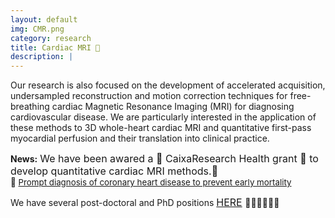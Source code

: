 ```yaml
---
layout: default
img: CMR.png
category: research
title: Cardiac MRI 🧲
description: |
---
```

  Our research is also focused on the development of accelerated acquisition, undersampled reconstruction and motion correction techniques for free-breathing cardiac Magnetic Resonance Imaging (MRI) for diagnosing cardiovascular disease. We are particularly interested in the application of these methods to 3D whole-heart cardiac MRI and quantitative first-pass myocardial perfusion and their translation into clinical practice.
 

**News:** <font size="3"> We have been awared a 🌟 CaixaResearch Health grant 🌟 to develop quantitative cardiac MRI methods.🎉 </font>  <br />
<font size="3"> <sub> 🔗 [Prompt diagnosis of coronary heart disease to prevent early mortality](https://fundacionlacaixa.org/en/caixaresearch-health-research-call-2022-project-coronary-heart-disease) <sub> </font> 
  
We have several post-doctoral and PhD positions 
<font size="3"> [HERE](https://www.ismrm.org/jobs/j08123.pdf) </font> 👩🏽‍⚕️👩🏻‍💻 


